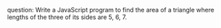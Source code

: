 question:
Write a JavaScript program to find the area of a triangle where lengths of the three of its sides are 5, 6, 7.

